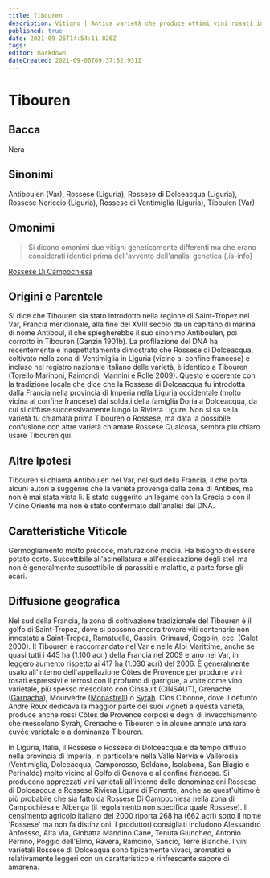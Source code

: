 ```yaml
---
title: Tibouren
description: Vitigno | Antica varietà che produce ottimi vini rosati in Provenza e rossi leggeri oltre il confine in Italia, in Liguria.
published: true
date: 2021-09-26T14:54:11.826Z
tags: 
editor: markdown
dateCreated: 2021-09-06T09:37:52.931Z
---
```


# Tibouren

## Bacca
Nera
## Sinonimi
Antiboulen (Var), Rossese (Liguria), Rossese di Dolceacqua (Liguria), Rossese Nericcio (Liguria), Rossese di Ventimiglia (Liguria), Tiboulen (Var)

## Omonimi
> Si dicono omonimi due vitigni geneticamente differenti ma che erano considerati identici prima dell'avvento dell'analisi genetica
{.is-info}

[Rossese Di Campochiesa](/vitigni/Italia/rossese-di-campochiesa)


## Origini e Parentele

Si dice che Tibouren sia stato introdotto nella regione di Saint-Tropez nel Var, Francia meridionale, alla fine del XVIII secolo da un capitano di marina di nome Antiboul, il che spiegherebbe il suo sinonimo Antiboulen, poi corrotto in Tibouren (Ganzin 1901b). La profilazione del DNA ha recentemente e inaspettatamente dimostrato che Rossese di Dolceacqua, coltivato nella zona di Ventimiglia in Liguria (vicino al confine francese) e incluso nel registro nazionale italiano delle varietà, è identico a Tibouren (Torello Marinoni, Raimondi, Mannini e Rolle 2009). Questo è coerente con la tradizione locale che dice che la Rossese di Dolceacqua fu introdotta dalla Francia nella provincia di Imperia nella Liguria occidentale (molto vicina al confine francese) dai soldati della famiglia Doria a Dolceacqua, da cui si diffuse successivamente lungo la Riviera Ligure. Non si sa se la varietà fu chiamata prima Tibouren o Rossese, ma data la possibile confusione con altre varietà chiamate Rossese Qualcosa, sembra più chiaro usare Tibouren qui.

## Altre Ipotesi

Tibouren si chiama Antiboulen nel Var, nel sud della Francia, il che porta alcuni autori a suggerire che la varietà provenga dalla zona di Antibes, ma non è mai stata vista lì. È stato suggerito un legame con la Grecia o con il Vicino Oriente ma non è stato confermato dall'analisi del DNA.

## Caratteristiche Viticole

Germogliamento molto precoce, maturazione media. Ha bisogno di essere potato corto. Suscettibile all'acinellatura e all'essiccazione degli steli ma non è generalmente suscettibile di parassiti e malattie, a parte forse gli acari.

## Diffusione geografica

Nel sud della Francia, la zona di coltivazione tradizionale del Tibouren è il golfo di Saint-Tropez, dove si possono ancora trovare viti centenarie non innestate a Saint-Tropez, Ramatuelle, Gassin, Grimaud, Cogolin, ecc. (Galet 2000). Il Tibouren è raccomandato nel Var e nelle Alpi Marittime, anche se quasi tutti i 445 ha (1.100 acri) della Francia nel 2009 erano nel Var, in leggero aumento rispetto ai 417 ha (1.030 acri) del 2006. È generalmente usato all'interno dell'appellazione Côtes de Provence per produrre vini rosati espressivi e terrosi con il profumo di garrigue, a volte come vino varietale, più spesso mescolato con Cinsault (CINSAUT), Grenache ([Garnacha](/vitigni/Spagna/garnacha)), Mourvèdre ([Monastrell](/vitigni/Spagna/monastrell)) o [Syrah](/vitigni/Italia/syrah). Clos Cibonne, dove il defunto André Roux dedicava la maggior parte dei suoi vigneti a questa varietà, produce anche rossi Côtes de Provence corposi e degni di invecchiamento che mescolano Syrah, Grenache e Tibouren e in alcune annate una rara cuvée varietale o a dominanza Tibouren.

In Liguria, Italia, il Rossese o Rossese di Dolceacqua è da tempo diffuso nella provincia di Imperia, in particolare nella Valle Nervia e Vallerosia (Ventimiglia, Dolceacqua, Camporosso, Soldano, Isolabona, San Biagio e Perinaldo) molto vicino al Golfo di Genova e al confine francese. Si producono apprezzati vini varietali all'interno delle denominazioni Rossese di Dolceacqua e Rossese Riviera Ligure di Ponente, anche se quest'ultimo è più probabile che sia fatto da [Rossese Di Campochiesa](/vitigni/Italia/rossese-di-campochiesa) nella zona di Campochiesa e Albenga (il regolamento non specifica quale Rossese). Il censimento agricolo italiano del 2000 riporta 268 ha (662 acri) sotto il nome 'Rossese' ma non fa distinzioni. I produttori consigliati includono Alessandro Anfossso, Alta Via, Giobatta Mandino Cane, Tenuta Giuncheo, Antonio Perrino, Poggio dell'Elmo, Ravera, Ramoino, Sancio, Terre Bianche. I vini varietali Rossese di Dolceaqua sono tipicamente vivaci, aromatici e relativamente leggeri con un caratteristico e rinfrescante sapore di amarena.